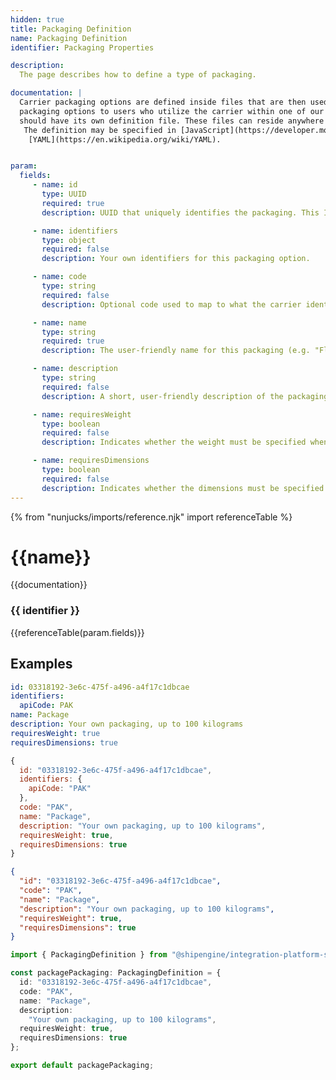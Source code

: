 ```yaml
---
hidden: true
title: Packaging Definition
name: Packaging Definition
identifier: Packaging Properties

description:
  The page describes how to define a type of packaging.

documentation: |
  Carrier packaging options are defined inside files that are then used by the [ShipEngine Connect](./../index.md) to offer these
  packaging options to users who utilize the carrier within one of our e-commerce applications. Each packaging type that you wish to offer
  should have its own definition file. These files can reside anywhere within your application as long as their locations are specified in the [Carrier Application Definition](./carrier.md) file.
   The definition may be specified in [JavaScript](https://developer.mozilla.org/en-US/docs/Web/JavaScript), [TypeScript](https://www.typescriptlang.org/), [JSON](https://developer.mozilla.org/en-US/docs/Web/JavaScript/Reference/Global_Objects/JSON), or
    [YAML](https://en.wikipedia.org/wiki/YAML).


param:
  fields:
     - name: id
       type: UUID
       required: true
       description: UUID that uniquely identifies the packaging. This ID should never change.

     - name: identifiers
       type: object
       required: false
       description: Your own identifiers for this packaging option.

     - name: code
       type: string
       required: false
       description: Optional code used to map to what the carrier identify the packaging.

     - name: name
       type: string
       required: true
       description: The user-friendly name for this packaging (e.g. "Flat-Rate Box", "Large Padded Envelope").

     - name: description
       type: string
       required: false
       description: A short, user-friendly description of the packaging.

     - name: requiresWeight
       type: boolean
       required: false
       description: Indicates whether the weight must be specified when using this packaging.

     - name: requiresDimensions
       type: boolean
       required: false
       description: Indicates whether the dimensions must be specified when using this packaging.
---
```



  {% from "nunjucks/imports/reference.njk" import referenceTable %}

  {{name}}
  ===============================================
  {{documentation}}


  ###   {{ identifier }}
  {{referenceTable(param.fields)}}


  Examples
  -----------------------------------------------

```yaml
id: 03318192-3e6c-475f-a496-a4f17c1dbcae
identifiers:
  apiCode: PAK
name: Package
description: Your own packaging, up to 100 kilograms
requiresWeight: true
requiresDimensions: true
```

```javascript
{
  id: "03318192-3e6c-475f-a496-a4f17c1dbcae",
  identifiers: {
    apiCode: "PAK"
  },
  code: "PAK",
  name: "Package",
  description: "Your own packaging, up to 100 kilograms",
  requiresWeight: true,
  requiresDimensions: true
}

```

```json
{
  "id": "03318192-3e6c-475f-a496-a4f17c1dbcae",
  "code": "PAK",
  "name": "Package",
  "description": "Your own packaging, up to 100 kilograms",
  "requiresWeight": true,
  "requiresDimensions": true
}
```

```typescript
import { PackagingDefinition } from "@shipengine/integration-platform-sdk";

const packagePackaging: PackagingDefinition = {
  id: "03318192-3e6c-475f-a496-a4f17c1dbcae",
  code: "PAK",
  name: "Package",
  description:
    "Your own packaging, up to 100 kilograms",
  requiresWeight: true,
  requiresDimensions: true
};

export default packagePackaging;

```
